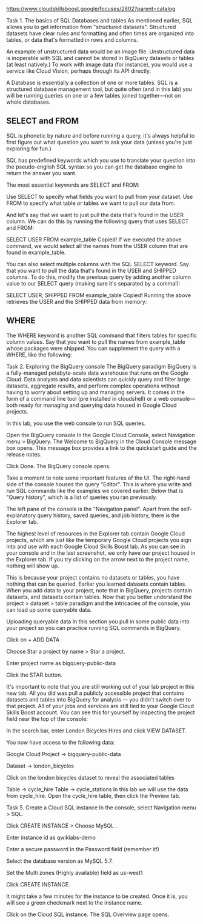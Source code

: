 https://www.cloudskillsboost.google/focuses/2802?parent=catalog

Task 1. The basics of SQL
Databases and tables
As mentioned earlier, SQL allows you to get information from "structured datasets". Structured datasets have clear rules and formatting and often times are organized into tables, or data that's formatted in rows and columns.

An example of unstructured data would be an image file. Unstructured data is inoperable with SQL and cannot be stored in BigQuery datasets or tables (at least natively.) To work with image data (for instance), you would use a service like Cloud Vision, perhaps through its API directly.

A Database is essentially a collection of one or more tables. SQL is a structured database management tool, but quite often (and in this lab) you will be running queries on one or a few tables joined together—not on whole databases.

## SELECT and FROM
SQL is phonetic by nature and before running a query, it's always helpful to first figure out what question you want to ask your data (unless you're just exploring for fun.)

SQL has predefined keywords which you use to translate your question into the pseudo-english SQL syntax so you can get the database engine to return the answer you want.

The most essential keywords are SELECT and FROM:

Use SELECT to specify what fields you want to pull from your dataset.
Use FROM to specify what table or tables we want to pull our data from.

And let's say that we want to just pull the data that's found in the USER column. We can do this by running the following query that uses SELECT and FROM:

SELECT USER FROM example_table
Copied!
If we executed the above command, we would select all the names from the USER column that are found in example_table.

You can also select multiple columns with the SQL SELECT keyword. Say that you want to pull the data that's found in the USER and SHIPPED columns. To do this, modify the previous query by adding another column value to our SELECT query (making sure it's separated by a comma!):

SELECT USER, SHIPPED FROM example_table
Copied!
Running the above retrieves the USER and the SHIPPED data from memory:



## WHERE
The WHERE keyword is another SQL command that filters tables for specific column values. Say that you want to pull the names from example_table whose packages were shipped. You can supplement the query with a WHERE, like the following:


Task 2. Exploring the BigQuery console
The BigQuery paradigm
BigQuery is a fully-managed petabyte-scale data warehouse that runs on the Google Cloud. Data analysts and data scientists can quickly query and filter large datasets, aggregate results, and perform complex operations without having to worry about setting up and managing servers. It comes in the form of a command line tool (pre installed in cloudshell) or a web console—both ready for managing and querying data housed in Google Cloud projects.

In this lab, you use the web console to run SQL queries.

Open the BigQuery console
In the Google Cloud Console, select Navigation menu > BigQuery.
The Welcome to BigQuery in the Cloud Console message box opens. This message box provides a link to the quickstart guide and the release notes.

Click Done.
The BigQuery console opens.

Take a moment to note some important features of the UI. The right-hand side of the console houses the query "Editor". This is where you write and run SQL commands like the examples we covered earlier. Below that is "Query history", which is a list of queries you ran previously.

The left pane of the console is the "Navigation panel". Apart from the self-explanatory query history, saved queries, and job history, there is the Explorer tab.

The highest level of resources in the Explorer tab contain Google Cloud projects, which are just like the temporary Google Cloud projects you sign into and use with each Google Cloud Skills Boost lab. As you can see in your console and in the last screenshot, we only have our project housed in the Explorer tab. If you try clicking on the arrow next to the project name, nothing will show up.

This is because your project contains no datasets or tables, you have nothing that can be queried. Earlier you learned datasets contain tables. When you add data to your project, note that in BigQuery, projects contain datasets, and datasets contain tables. Now that you better understand the project > dataset > table paradigm and the intricacies of the console, you can load up some queryable data.

Uploading queryable data
In this section you pull in some public data into your project so you can practice running SQL commands in BigQuery.

Click on + ADD DATA

Choose Star a project by name > Star a project.

Enter project name as bigquery-public-data

Click the STAR button.

It's important to note that you are still working out of your lab project in this new tab. All you did was pull a publicly accessible project that contains datasets and tables into BigQuery for analysis — you didn't switch over to that project. All of your jobs and services are still tied to your Google Cloud Skills Boost account. You can see this for yourself by inspecting the project field near the top of the console:


In the search bar, enter London Bicycles Hires and click VIEW DATASET.

You now have access to the following data:

Google Cloud Project → bigquery-public-data

Dataset → london_bicycles

Click on the london bicycles dataset to reveal the associated tables

Table → cycle_hire
Table → cycle_stations
In this lab we will use the data from cycle_hire. Open the cycle_hire table, then click the Preview tab. 





Task 5. Create a Cloud SQL instance
In the console, select Navigation menu > SQL.

Click CREATE INSTANCE > Choose MySQL .

Enter instance id as qwiklabs-demo

Enter a secure password in the Password field (remember it!)

Select the database version as MySQL 5.7.

Set the Multi zones (Highly available) field as us-west1

Click CREATE INSTANCE.

It might take a few minutes for the instance to be created. Once it is, you will see a green checkmark next to the instance name.

Click on the Cloud SQL instance. The SQL Overview page opens.


